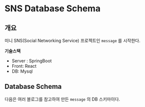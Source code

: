 # SNS Database Schema



## 개요

미니 SNS(Social Networking Service) 프로젝트인 `message` 를 시작한다.

**기술스택**

- Server : SpringBoot
- Front: React
- DB: Mysql



## Database Schema

 다음은 여러 블로그를 참고하여 만든 `message` 의 DB 스키마이다.

